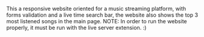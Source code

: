 This a responsive website oriented for a music streaming platform, with forms validation and a live time search bar, the website also shows the top 3 most listened songs in the main page.
NOTE: In order to run the website properly, it must be run with the live server extension. :)
